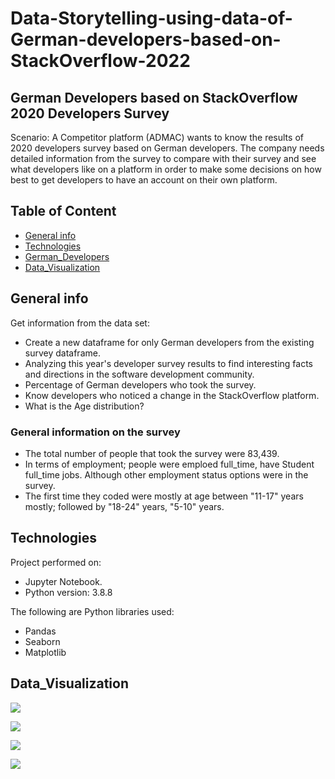 # Data-Storytelling-using-data-of-German-developers-based-on-StackOverflow-2022

## German Developers based on StackOverflow 2020 Developers Survey
Scenario: A Competitor platform (ADMAC) wants to know the results of 2020 developers survey based on German developers. The company needs detailed information from the survey to compare with their survey and see what developers like on a platform in order to make some decisions on how best to get developers to have an account on their own platform.


## Table of Content
* [General info](#general-info)
* [Technologies](#technologies)
* [German_Developers](#german_developers)
* [Data_Visualization](#data_visualization)


## General info
Get information from the data set:

- Create a new dataframe for only German developers from the existing survey dataframe.
- Analyzing this year's developer survey results to find interesting facts and directions in the software development community.
- Percentage of German developers who took the survey.
- Know developers who noticed a change in the StackOverflow platform.
- What is the Age distribution?

### General information on the survey
- The total number of people that took the survey were 83,439.
- In terms of employment; people were emploed full_time, have Student full_time jobs. Although other employment status options were in the survey.
- The first time they coded were mostly at age between "11-17" years mostly; followed by "18-24" years, "5-10" years.



## Technologies
Project performed on:
* Jupyter Notebook.
* Python version: 3.8.8

The following are Python libraries used:
- Pandas
- Seaborn
- Matplotlib



## Data_Visualization

![](Stackflow%20images/age.png)

![](Stackflow%20images/categories.png)

![](Stackflow%20images/first.png)

![](Stackflow%20images/status.png)








